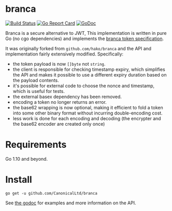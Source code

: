# branca

[![Build Status](https://travis-ci.org/CanonicalLtd/branca.svg?branch=master)](https://travis-ci.org/CanonicalLtd/branca) [![Go Report Card](https://goreportcard.com/badge/github.com/CanonicalLtd/branca)](https://goreportcard.com/report/github.com/CanonicalLtd/branca)
[![GoDoc](https://godoc.org/github.com/CanonicalLtd/branca?status.svg)](https://godoc.org/github.com/CanonicalLtd/branca) 

Branca is a secure alternative to JWT, This implementation is written in pure Go (no cgo dependencies) and implements the [branca token specification](https://github.com/tuupola/branca-spec).

It was originally forked from `github.com/hako/branca` and the API
and implementation fairly extensively modified. Specifically:

 - the token payload is now `[]byte` not `string`.
 - the client is responsible for checking timestamp expiry, which simplifies the API and makes it possible to use a different expiry duration based on the payload contents.
 - it's possible for external code to choose the nonce and timestamp, which is useful for tests.
 - the external basex dependency has been removed.
 - encoding a token no longer returns an error.
 - the base62 wrapping is now optional, making it efficient to fold a token into some other binary format without incurring double-encoding cost.
 - less work is done for each encoding and decoding (the encrypter and the base62 encoder are created only once)

# Requirements

Go 1.10 and beyond.

# Install

```
go get -u github.com/CanonicalLtd/branca
```

See [the godoc](https://godoc.org/github.com/CanonicalLtd/branca)
for examples and more information on the API.
